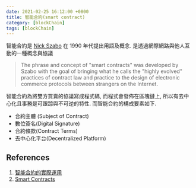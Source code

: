 ```yaml
---
date: 2021-02-25 16:12:00 +0800
title: 智能合約(smart contract)
category: [blockChain]
tags: [blockChain]
---
```


智能合約是 [Nick Szabo](https://en.wikipedia.org/wiki/Nick_Szabo) 在 1990 年代提出用語及概念. 是透過網際網路與他人互動的一種概念與協議

<!--more-->

> The phrase and concept of "smart contracts" was developed by Szabo with the goal of bringing what he calls the "highly evolved" practices of contract law and practice to the design of electronic commerce protocols between strangers on the Internet.

智能合約為將雙方買賣的協議寫成程式碼, 而程式會發佈在區塊鏈上, 所以有去中心化且事務是可跟踪與不可逆的特性. 而智能合約的構成要素如下.

* 合約主體 (Subject of Contract)
* 數位簽名(Digital Signature)
* 合約條款(Contract Terms)
* 去中心化平台(Decentralized Platform)

## References

1. [智能合約的實際運用](https://www.thenewslens.com/article/120557)
2. [Smart Contracts](https://www.investopedia.com/terms/s/smart-contracts.asp)